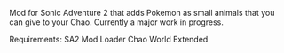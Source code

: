 Mod for Sonic Adventure 2 that adds Pokemon as small animals that you can give to your Chao. Currently a major work in progress. 

Requirements:
SA2 Mod Loader
Chao World Extended
